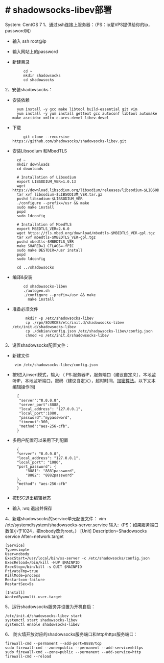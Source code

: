 # \# shadowsocks-libev部署

System: CentOS 7 1、通过ssh连接上服务器：（PS：ip是VPS提供给你的ip，password同）

* 输入 ssh root@ip
* 输入网站上的password
* 新建目录

  ```text
       cd ~
       mkdir shadowsocks
       cd shadowsocks
  ```

2、安装shadowsocks：

* 安装依赖

  ```text
    yum install -y gcc make libtool build-essential git vim
    yum install -y yum install gettext gcc autoconf libtool automake make asciidoc xmlto c-ares-devel libev-devel
  ```

* 下载

  ```text
       git clone --recursive https://github.com/shadowsocks/shadowsocks-libev.git
  ```

* 安装Libsodium 和MbedTLS

  ```text
    cd ~
    mkdir downloads
    cd downloads

    # Installation of Libsodium
    export LIBSODIUM_VER=1.0.13
    wget https://download.libsodium.org/libsodium/releases/libsodium-$LIBSODIUM_VER.tar.gz
    tar xvf libsodium-$LIBSODIUM_VER.tar.gz
    pushd libsodium-$LIBSODIUM_VER
    ./configure --prefix=/usr && make
    sudo make install
    popd
    sudo ldconfig

    # Installation of MbedTLS
    export MBEDTLS_VER=2.6.0
    wget https://tls.mbed.org/download/mbedtls-$MBEDTLS_VER-gpl.tgz
    tar xvf mbedtls-$MBEDTLS_VER-gpl.tgz
    pushd mbedtls-$MBEDTLS_VER
    make SHARED=1 CFLAGS=-fPIC
    sudo make DESTDIR=/usr install
    popd
    sudo ldconfig

    cd ../shadowsocks
  ```

* 编译&安装

  ```text
       cd shadowsocks-libev
       ./autogen.sh
       ./configure --prefix=/usr && make
         make install
  ```

* 准备必须文件

  ```text
        mkdir -p /etc/shadowsocks-libev
        cp ./rpm/SOURCES/etc/init.d/shadowsocks-libev /etc/init.d/shadowsocks-libev
        cp ./debian/config.json /etc/shadowsocks-libev/config.json
        chmod +x /etc/init.d/shadowsocks-libev
  ```

3、设置shadowsocks配置文件：

* 新建文件

  ```text
   vim /etc/shadowsocks-libev/config.json
  ```

* 按I进入insert模式，输入:（ PS:服务器IP，服务端口（建议自定义），本地监听IP，本地监听端口，密码（建议自定义），超时时间，[加密算法](https://github.com/shadowsocks/shadowsocks/wiki/Encryption)。以下文本编辑操作同\)

  ```text
    {
     "server":"0.0.0.0",
     "server_port":8888,
     "local_address": "127.0.0.1",
     "local_port":1080,
     "password":"mypassword",
     "timeout":300,
     "method":"aes-256-cfb",
    }
  ```

* 多用户配置可以采用下列配置

  ```text
    {
    "server": "0.0.0.0",
    "local_address": "127.0.0.1",
    "local_port": "1080",
    "port_password": {
        "8881": "8881password",
        "8882": "8882password"
    },
    "method": "aes-256-cfb"
    }
  ```

* 按ESC退出编辑状态
* 输入 :wq 退出并保存

4、新建shadowsocks的service单元配置文件： vim /etc/systemd/system/shadowsocks-server.service 输入:（PS：如果服务端口数值小于1024，把nobody改为root。） \[Unit\] Description=Shadowsocks service After=network.target

```text
[Service]
Type=simple
User=nobody
ExecStart=/usr/local/bin/ss-server -c /etc/shadowsocks/config.json
ExecReload=/bin/kill -HUP $MAINPID
ExecStop=/bin/kill -s QUIT $MAINPID
PrivateTmp=true
KillMode=process
Restart=on-failure
RestartSec=5s

[Install]
WantedBy=multi-user.target
```

5、运行shadowsocks服务并设置为开机自启：

```text
/etc/init.d/shadowsocks-libev start
systemctl start shadowsocks-libev
systemctl enable shadowsocks-libev
```

6、 防火墙开放对应的shadowsocks服务端口和http/https服务端口：

```text
firewall-cmd --permanent --add-port=8888/tcp
sudo firewall-cmd --zone=public --permanent --add-service=https
sudo firewall-cmd --zone=public --permanent --add-service=http
firewall-cmd --reload
```

